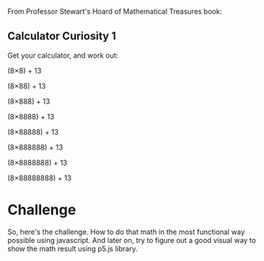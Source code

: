 From Professor Stewart's Hoard of Mathematical Treasures book:

## Calculator Curiosity 1

Get your calculator, and work out:

(8×8) + 13

(8×88) + 13

(8×888) + 13

(8×8888) + 13

(8×88888) + 13

(8×888888) + 13

(8×8888888) + 13

(8×88888888) + 13

# Challenge
So, here's the challenge. How to do that math 
in the most functional way possible using 
javascript.
And later on, try to figure out
a good visual way to show the math result using 
p5.js library.